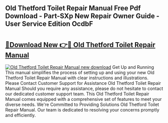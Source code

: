 ## Old Thetford Toilet Repair Manual Free Pdf Download - Part-SXp New Repair Owner Guide - User Service Edition OcdbF

# <h2><a href="http://cf20078.oget.top/?id=Old+Thetford+Toilet+Repair+Manual">🔗Download New 👉🔴 Old Thetford Toilet Repair Manual</a></h2>

[![Old Thetford Toilet Repair Manual new download](https://i.imgur.com/5g1atiW.png)](http://cf20078.oget.top/?id=Old+Thetford+Toilet+Repair+Manual)
Get Up and Running This manual simplifies the process of setting up and using your new Old Thetford Toilet Repair Manual with clear instructions and illustrations. Please Contact Customer Support for Assistance Old Thetford Toilet Repair Manual Should you require any assistance, please do not hesitate to contact our dedicated customer support team. This Old Thetford Toilet Repair Manual comes equipped with a comprehensive set of features to meet your diverse needs. We're Committed to Providing Solutions Old Thetford Toilet Repair Manual. Our team is dedicated to resolving your concerns promptly and efficiently.
